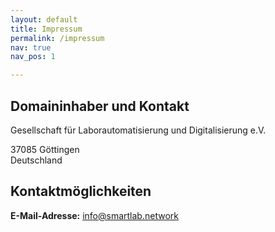 ```yaml
---
layout: default
title: Impressum
permalink: /impressum
nav: true
nav_pos: 1

---
```


<h2>Domaininhaber und Kontakt</h2>
Gesellschaft f&uuml;r Laborautomatisierung und Digitalisierung e.V.<br/>

37085 G&ouml;ttingen<br/>
Deutschland
<h2 id="m56">Kontaktm&ouml;glichkeiten</h2>
<strong>E-Mail-Adresse:</strong> <a href="mailto:info@smartlab.network">info@smartlab.network</a><br/>
